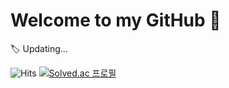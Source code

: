 # Welcome to my GitHub 👋

:label: Updating...

![Hits](https://hits.seeyoufarm.com/api/count/incr/badge.svg?url=https%3A%2F%2Fgithub.com%2Flisy0123&count_bg=%237AD138&title_bg=%23555555&icon=github.svg&icon_color=%23E7E7E7&title=Profile+Views&edge_flat=false)  [![Solved.ac 프로필](http://mazassumnida.wtf/api/mini/generate_badge?boj=leesese&cache=c)](https://github.com/lisy0123/Study/tree/master/baekjoon)

